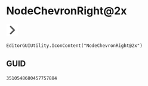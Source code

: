 # NodeChevronRight@2x
![](/img/NodeChevronRight@2x.png)

``` CSharp
EditorGUIUtility.IconContent("NodeChevronRight@2x")
```
## GUID
```
3510548680457757884
```
